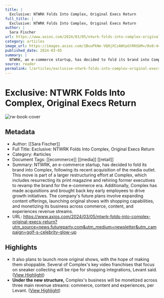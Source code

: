 ```yaml
---
title: |
  Exclusive: NTWRK Folds Into Complex, Original Execs Return
full_title: |
  Exclusive: NTWRK Folds Into Complex, Original Execs Return
author: |
  Sara Fischer
url: https://www.axios.com/2024/03/05/ntwrk-folds-into-complex-original-execs-return?utm_source=news.futureparty.com&utm_medium=newsletter&utm_campaign=golf-s-celebrity-glow-up
category: articles
image_url: https://images.axios.com/1BuuPkNe-VQ0jXCzAWtpGtRKGbM=/0x0:4447x2501/1366x768/2024/03/05/1709640420418.png
published_date: 2024-03-05
summary: |
  NTWRK, an e-commerce startup, has decided to fold its brand into Complex, following its recent acquisition of the media outlet. This move is part of a larger restructuring effort at Complex, which includes resurrecting its print magazine and rehiring former executives to revamp the brand for the e-commerce era. Additionally, Complex has made acquisitions and brought back key early employees to drive growth initiatives. The company's future plans involve expanding content offerings, launching original shows with shopping capabilities, and monetizing its business across commerce, content, and experiences revenue streams.
source: reader
permalink: l/articles/exclusive-ntwrk-folds-into-complex-original-execs-return
---
```

# Exclusive: NTWRK Folds Into Complex, Original Execs Return

![rw-book-cover](https://images.axios.com/1BuuPkNe-VQ0jXCzAWtpGtRKGbM=/0x0:4447x2501/1366x768/2024/03/05/1709640420418.png)

## Metadata
- Author: [[Sara Fischer]]
- Full Title: Exclusive: NTWRK Folds Into Complex, Original Execs Return
- Category: #articles
- Document Tags: [[ecommerce]] [[media]] [[retail]] 
- Summary: NTWRK, an e-commerce startup, has decided to fold its brand into Complex, following its recent acquisition of the media outlet. This move is part of a larger restructuring effort at Complex, which includes resurrecting its print magazine and rehiring former executives to revamp the brand for the e-commerce era. Additionally, Complex has made acquisitions and brought back key early employees to drive growth initiatives. The company's future plans involve expanding content offerings, launching original shows with shopping capabilities, and monetizing its business across commerce, content, and experiences revenue streams.
- URL: https://www.axios.com/2024/03/05/ntwrk-folds-into-complex-original-execs-return?utm_source=news.futureparty.com&utm_medium=newsletter&utm_campaign=golf-s-celebrity-glow-up

## Highlights
- It also plans to launch more original shows, with the hope of making them shoppable. Several of Complex's key video franchises that focus on sneaker collecting will be ripe for shopping integrations, Levant said. ([View Highlight](https://read.readwise.io/read/01hrcszjz33r2528c5ecm2fz8v))
- **Under the new structure,** Complex's business will be monetized across three main revenue streams: commerce, content and experiences, per Levant. ([View Highlight](https://read.readwise.io/read/01hrct00zy8akr950mt23spmae))


